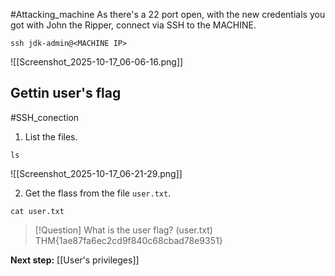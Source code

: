 #Attacking_machine 
As there's a 22 port open, with the new credentials you got with John the Ripper, connect via SSH to the MACHINE. 

```
ssh jdk-admin@<MACHINE IP>
```

![[Screenshot_2025-10-17_06-06-16.png]]

## Gettin user's flag

#SSH_conection 
1. List the files.

```
ls
```

![[Screenshot_2025-10-17_06-21-29.png]]

2. Get the flass from the file `user.txt`. 
```
cat user.txt
```

> [!Question] What is the user flag? (user.txt)
> THM{1ae87fa6ec2cd9f840c68cbad78e9351}

**Next step:** [[User's privileges]]




